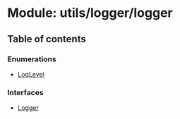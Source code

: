 # Module: utils/logger/logger

## Table of contents

### Enumerations

- [LogLevel](../enums/utils_logger_logger.LogLevel)

### Interfaces

- [Logger](../interfaces/utils_logger_logger.Logger)
